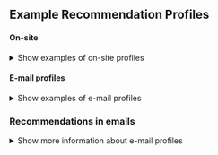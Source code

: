 ## Example Recommendation Profiles

#### On-site

<details class="optional-class"><summary>Show examples of on-site profiles</summary>

<b>Similar products recommendation</b>: Similar
<br>
Recommend products from the same category
Purpose: High recognition factor
<br>

<b>Inspiration recommendation</b>: Inspiration
<br>
Recommend products in categories that the customer has not purchased from before / selected product
Purpose: Inspire purchases in the most relevant categories that have not yet been purchased from / the product is not in
<br>

<b>Check-out recommendation</b>: Check-out
<br>
Recommend cheaper products based on what the customer has placed in their shopping cart
Purpose: Increase AOV with a relevant product in the lower price segment
Expression: tofloat(Price) < tofloat(last(basketArticlePrice))*0.8
<br>

<b>On sale recommendations</b>: On sale
<br>
Recommend products that are on sale
Purpose: Increase the sale percentage by showing relevant products on sale.

<b>Cross-sell recommendations</b>: Cross-sell
<br>
Recommend products from other categories than what you're currently looking at

</details>

#### E-mail profiles
<details class="optional-class"><summary>Show examples of e-mail profiles</summary>

<br>
<b>Standard recommendation</b>: Standard
<br>
Recommend the most likely next purchase (medium trend)
Purpose: High likelihood of conversion
<br>

<b>Win-back recommendation</b>: Win-back
<br>
Recommend the most likely products a customer will purchase based on historical purchasing behavior
Purpose: Present the products that a churned customer is most likely to buy
<br>

<b>Thanks for the last order recommendation</b>: Last purchase
<br>
Recommend the most likely products based on the customer's last order
Purpose: Increase the number of customers who make another purchase
<br>

<b>On sale recommendations</b>: On sale
<br>
Recommend products that are on sale
Purpose: Increase the sale percentage by showing relevant products on sale.

</details>

### Recommendations in emails
<details class="optional-class"><summary>Show more information about e-mail profiles</summary>

We can supply personalized recommendations in automated email flows. The technical integration varies between partners, but the main difference compared to segments is that we supply an individually customized set of products per user.

<h4> Partners </h4>
Here we specify how the process works between us and specified partners

<h4> Voyado </h4>
Voyado has an ftp server to which we push a file of the form
```
ContactId,Skus,ExpiryDate
00000000-0000-0000-0000-000000000000,"Item692,Item165,Item835,Item166,Item836,Item838,Item277,Item504,Item332,Item218,Item608,Item528",9999-12-31T00:00:00.000+0000
00000000-1234-1234-0000-012345678910,"Item218,Item411,Item135,Item504,Item692,Item202,Item1035,Item835,Item412,Item277,Item610,Item515",9999-12-31T00:00:00.000+0000
00000000-4321-4321-0000-109876543210,"Item165,Item702,Item701,Item146,Item166,Item835,Item1035,Item610,Item836,Item135,Item218,Item150",9999-12-31T00:00:00.000+0000
```
The list of `Skus` is generated from our recommendation engine for the user specified under `ContactId`, where the 0 line is the fallback recommendation.

Once the recommendation flow is set up and an initial export has been sent, the recommendations can be previewed in Voyado. This is done by us selecting a few contactIds from the platform for them to check. Then the customer triggers a support ticket by sending an email to support@revide.se (revide is the old name, this may be updated) with the contactIds and requests checking the preview.

**Note:** Historically there has been some issues due to contacts being labeled as "Contact" instead of "Member". This should be resolved as of April 2022, but to be safe, it could be a good idea to locate and include a user labeled "Contact" that has a purchase history. 

